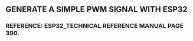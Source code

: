 ## GENERATE A SIMPLE PWM SIGNAL WITH ESP32

### REFERENCE: ESP32_TECHNICAL REFERENCE MANUAL PAGE 390.
